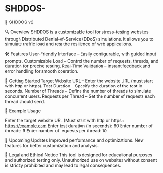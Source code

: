 # SHDDOS-
🚀 SHDDOS v2

🔍 Overview
SHDDOS is a customizable tool for stress-testing websites through Distributed Denial-of-Service (DDoS) simulations. It allows you to simulate traffic load and test the resilience of web applications.

🛠️ Features
User-Friendly Interface – Easily configurable, with guided input prompts.
Customizable Load – Control the number of requests, threads, and duration for precise testing.
Real-Time Validation – Instant feedback and error handling for smooth operation.

🚦 Getting Started
Target Website URL – Enter the website URL (must start with http or https).
Test Duration – Specify the duration of the test in seconds.
Number of Threads – Define the number of threads to simulate concurrent users.
Requests per Thread – Set the number of requests each thread should send.

📌 Example Usage

Enter the target website URL (Must start with http or https): https://example.com
Enter test duration (in seconds): 60
Enter number of threads: 5
Enter number of requests per thread: 10

🚧 Upcoming Updates
Improved performance and optimizations.
New features for better customization and analysis.

📜 Legal and Ethical Notice
This tool is designed for educational purposes and authorized testing only. Unauthorized use on websites without consent is strictly prohibited and may lead to legal consequences.
